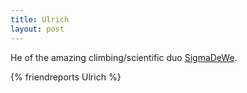 ```yaml
---
title: Ulrich
layout: post
---
```


He of the amazing climbing/scientific duo [SigmaDeWe](https://www.sigmadewe.com/home.html?&L=1).

{% friendreports Ulrich %}
